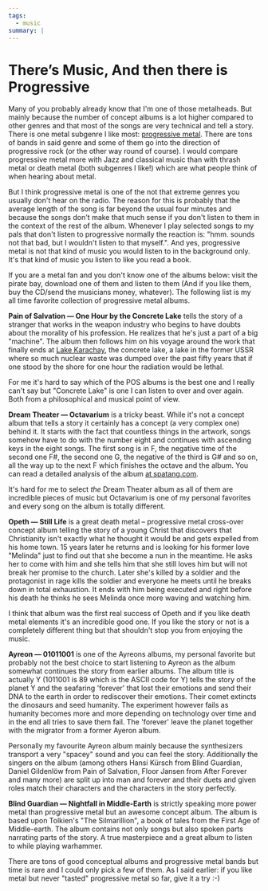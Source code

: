 ```yaml
---
tags:
  - music
summary: |
---
```


# There’s Music, And then there is Progressive

Many of you probably already know that I'm one of those metalheads. But
mainly because the number of concept albums is a lot higher compared to
other genres and that most of the songs are very technical and tell a
story. There is one metal subgenre I like most: [progressive metal](http://en.wikipedia.org/wiki/Progressive_metal). There are tons of
bands in said genre and some of them go into the direction of
progressive rock (or the other way round of course). I would compare
progressive metal more with Jazz and classical music than with thrash
metal or death metal (both subgenres I like!) which are what people
think of when hearing about metal.

But I think progressive metal is one of the not that extreme genres you
usually don't hear on the radio. The reason for this is probably that
the average length of the song is far beyond the usual four minutes and
because the songs don't make that much sense if you don't listen to them
in the context of the rest of the album. Whenever I play selected songs
to my pals that don't listen to progressive normally the reaction is:
"hmm. sounds not that bad, but I wouldn't listen to that myself.". And
yes, progressive metal is not that kind of music you would listen to in
the background only. It's that kind of music you listen to like you read
a book.

If you are a metal fan and you don't know one of the albums below: visit
the pirate bay, download one of them and listen to them (And if you like
them, buy the CD/send the musicians money, whatever). The following list
is my all time favorite collection of progressive metal albums.

**Pain of Salvation — One Hour by the Concrete Lake** tells the story of
a stranger that works in the weapon industry who begins to have doubts
about the morality of his profession. He realizes that he's just a part
of a big "machine". The album then follows him on his voyage around the
work that finally ends at [Lake Karachay](http://en.wikipedia.org/wiki/Lake_Karachay), the concrete lake, a
lake in the former USSR where so much nuclear waste was dumped over the
past fifty years that if one stood by the shore for one hour the
radiation would be lethal.

For me it's hard to say which of the POS albums is the best one and I
really can't say but "Concrete Lake" is one I can listen to over and
over again. Both from a philosophical and musical point of view.

**Dream Theater — Octavarium** is a tricky beast. While it's not a
concept album that tells a story it certainly has a concept (a very
complex one) behind it. It starts with the fact that countless things in
the artwork, songs somehow have to do with the number eight and
continues with ascending keys in the eight songs. The first song is in
F, the negative time of the second one F#, the second one G, the
negative of the third is G# and so on, all the way up to the next F
which finishes the octave and the album. You can read a detailed
analysis of the album [at spatang.com](http://dt.spatang.com/octavarium.php).

It's hard for me to select *the* Dream Theater album as all of them are
incredible pieces of music but Octavarium is one of my personal
favorites and every song on the album is totally different.

**Opeth — Still Life** is a great death metal – progressive metal
cross-over concept album telling the story of a young Christ that
discovers that Christianity isn't exactly what he thought it would be
and gets expelled from his home town. 15 years later he returns and is
looking for his former love "Melinda" just to find out that she become a
nun in the meantime. He asks her to come with him and she tells him that
she still loves him but will not break her promise to the church. Later
she's killed by a soldier and the protagonist in rage kills the soldier
and everyone he meets until he breaks down in total exhaustion. It ends
with him being executed and right before his death he thinks he sees
Melinda once more waving and watching him.

I think that album was the first real success of Opeth and if you like
death metal elements it's an incredible good one. If you like the story
or not is a completely different thing but that shouldn't stop you from
enjoying the music.

**Ayreon — 01011001** is one of the Ayreons albums, my personal favorite
but probably not the best choice to start listening to Ayreon as the
album somewhat continues the story from earlier albums. The album title
is actually Y (1011001 is 89 which is the ASCII code for Y) tells the
story of the planet Y and the seafaring 'forever' that lost their
emotions and send their DNA to the earth in order to rediscover their
emotions. Their comet extincts the dinosaurs and seed humanity. The
experiment however fails as humanity becomes more and more depending on
technology over time and in the end all tries to save them fail. The
'forever' leave the planet together with the migrator from a former
Ayeron album.

Personally my favourite Ayreon album mainly because the synthesizers
transport a very "spacey" sound and you can feel the story. Additionally
the singers on the album (among others Hansi Kürsch from Blind Guardian,
Daniel Gildenlöw from Pain of Salvation, Floor Jansen from After Forever
and many more) are split up into man and forever and their duets and
given roles match their characters and the characters in the story
perfectly.

**Blind Guardian — Nightfall in Middle-Earth** is strictly speaking more
power metal than progressive metal but an awesome concept album. The
album is based upon Tolkien's "The Silmarillion", a book of tales from
the First Age of Middle-earth. The album contains not only songs but
also spoken parts narrating parts of the story. A true masterpiece and a
great album to listen to while playing warhammer.

There are tons of good conceptual albums and progressive metal bands but
time is rare and I could only pick a few of them. As I said earlier: if
you like metal but never "tasted" progressive metal so far, give it a
try :-)
